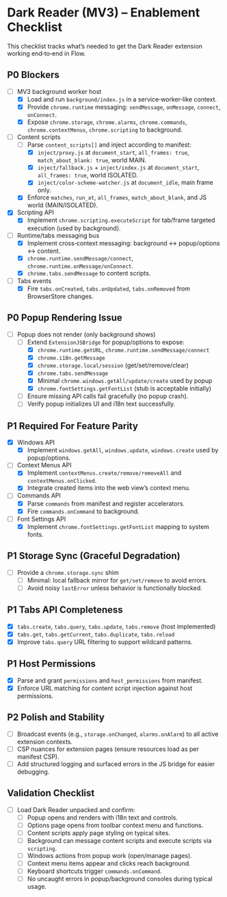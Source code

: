 # Dark Reader (MV3) – Enablement Checklist

This checklist tracks what’s needed to get the Dark Reader extension working end‑to‑end in Flow.

## P0 Blockers
- [ ] MV3 background worker host
  - [x] Load and run `background/index.js` in a service‑worker‑like context.
  - [x] Provide `chrome.runtime` messaging: `sendMessage`, `onMessage`, `connect`, `onConnect`.
  - [x] Expose `chrome.storage`, `chrome.alarms`, `chrome.commands`, `chrome.contextMenus`, `chrome.scripting` to background.
- [ ] Content scripts
  - [ ] Parse `content_scripts[]` and inject according to manifest:
    - [x] `inject/proxy.js` at `document_start`, `all_frames: true`, `match_about_blank: true`, world MAIN.
    - [x] `inject/fallback.js` + `inject/index.js` at `document_start`, `all_frames: true`, world ISOLATED.
    - [x] `inject/color-scheme-watcher.js` at `document_idle`, main frame only.
  - [x] Enforce `matches`, `run_at`, `all_frames`, `match_about_blank`, and JS world (MAIN/ISOLATED).
- [x] Scripting API
  - [x] Implement `chrome.scripting.executeScript` for tab/frame targeted execution (used by background).
- [ ] Runtime/tabs messaging bus
  - [x] Implement cross‑context messaging: background ↔ popup/options ↔ content.
  - [x] `chrome.runtime.sendMessage/connect`, `chrome.runtime.onMessage/onConnect`.
  - [x] `chrome.tabs.sendMessage` to content scripts.
- [ ] Tabs events
  - [x] Fire `tabs.onCreated`, `tabs.onUpdated`, `tabs.onRemoved` from BrowserStore changes.

## P0 Popup Rendering Issue
- [ ] Popup does not render (only background shows)
  - [ ] Extend `ExtensionJSBridge` for popup/options to expose:
    - [x] `chrome.runtime.getURL`, `chrome.runtime.sendMessage/connect`
    - [x] `chrome.i18n.getMessage`
    - [x] `chrome.storage.local/session` (get/set/remove/clear)
    - [x] `chrome.tabs.sendMessage`
    - [x] Minimal `chrome.windows.getAll/update/create` used by popup
    - [x] `chrome.fontSettings.getFontList` (stub is acceptable initially)
  - [ ] Ensure missing API calls fail gracefully (no popup crash).
  - [ ] Verify popup initializes UI and i18n text successfully.

## P1 Required For Feature Parity
- [x] Windows API
  - [x] Implement `windows.getAll`, `windows.update`, `windows.create` used by popup/options.
- [ ] Context Menus API
  - [x] Implement `contextMenus.create/remove/removeAll` and `contextMenus.onClicked`.
  - [x] Integrate created items into the web view’s context menu.
- [ ] Commands API
  - [x] Parse `commands` from manifest and register accelerators.
  - [x] Fire `commands.onCommand` to background.
- [ ] Font Settings API
  - [x] Implement `chrome.fontSettings.getFontList` mapping to system fonts.

## P1 Storage Sync (Graceful Degradation)
- [ ] Provide a `chrome.storage.sync` shim
  - [ ] Minimal: local fallback mirror for `get/set/remove` to avoid errors.
  - [ ] Avoid noisy `lastError` unless behavior is functionally blocked.

## P1 Tabs API Completeness
- [x] `tabs.create`, `tabs.query`, `tabs.update`, `tabs.remove` (host implemented)
- [x] `tabs.get`, `tabs.getCurrent`, `tabs.duplicate`, `tabs.reload`
- [x] Improve `tabs.query` URL filtering to support wildcard patterns.

## P1 Host Permissions
- [x] Parse and grant `permissions` and `host_permissions` from manifest.
- [x] Enforce URL matching for content script injection against host permissions.

## P2 Polish and Stability
- [ ] Broadcast events (e.g., `storage.onChanged`, `alarms.onAlarm`) to all active extension contexts.
- [ ] CSP nuances for extension pages (ensure resources load as per manifest CSP).
- [ ] Add structured logging and surfaced errors in the JS bridge for easier debugging.

## Validation Checklist
- [ ] Load Dark Reader unpacked and confirm:
  - [ ] Popup opens and renders with i18n text and controls.
  - [ ] Options page opens from toolbar context menu and functions.
  - [ ] Content scripts apply page styling on typical sites.
  - [ ] Background can message content scripts and execute scripts via `scripting`.
  - [ ] Windows actions from popup work (open/manage pages).
  - [ ] Context menu items appear and clicks reach background.
  - [ ] Keyboard shortcuts trigger `commands.onCommand`.
  - [ ] No uncaught errors in popup/background consoles during typical usage.
